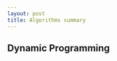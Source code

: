 ```yaml
---
layout: post
title: Algorithms summary
---
```



## Dynamic Programming 

<script src="https://gist.github.com/selimslab/84c11bcbfa0fbccfc767c4d22ca27101.js"></script>


<script src="https://gist.github.com/selimslab/92f81d60aa59a6a0618901af5968f0c1.js"></script>

